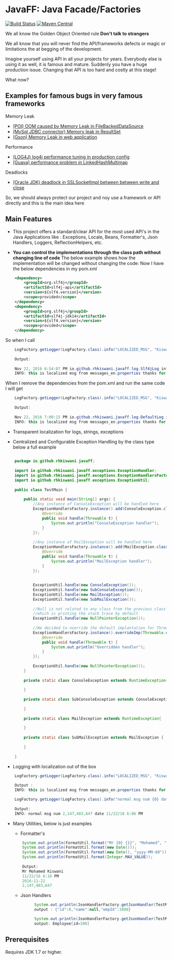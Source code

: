 JavaFF: Java Facade/Factories
=============================

[![Build Status](https://travis-ci.org/rhkiswani/JavaFF.svg?branch=develop)](https://travis-ci.org/rhkiswani/JavaFF)
[![Maven Central](https://img.shields.io/maven-central/v/io.github.rhkiswani/javaff.svg)](http://search.maven.org/#search%7Cga%7C1%7Cg%3A%22io.github.rhkiswani%22)

We all know the Golden Object Oriented rule **Don't talk to strangers**

We all know that you will never find the API/frameworks defects or magic or limitations the at begging of the development.
 
Imagine yourself using API in all your projects for years. Everybody else is using it as well, it is famous and mature. Suddenly you have a huge production issue.  Changing that API is too hard and costly at this stage! 

What now?

Examples for famous bugs in very famous frameworks 
--------------------------------------------------- 
Memory Leak
- [(POI) OOM caused by Memory Leak in FileBackedDataSource ](https://bz.apache.org/bugzilla/show_bug.cgi?id=60140)
- [(MySql JDBC connector) Memory leak in ResultSet](https://bugs.mysql.com/bug.php?id=5022)
- [(Gson) Memory Leak in web application](https://github.com/google/gson/issues/402) 

Performance 
- [(LOG4J) log4j performance tuning in production config](https://bugzilla.redhat.com/show_bug.cgi?id=778690)
- [(Guava) performance problem in LinkedHashMultimap](https://github.com/google/guava/issues/1013)

Deadlocks
- [(Oracle JDK) deadlock in SSLSocketImpl between between write and close](http://bugs.java.com/view_bug.do?bug_id=8013809)

So, we should always protect our project and noy use a framework or API directly and this is the main idea here  

Main Features
-------------- 
- This project offers a standard/clear API for the most used API's in the Java Applications like : Exceptions, Locale, Beans, Formatter's, Json Handlers, Loggers, ReflectionHelpers, etc. 

- **You can control the implementations through the class path without changing line of code**
The below example shows how the implementation will be changed without changing the code:
Now I have the below dependencies in my pom.xml 
```xml
    <dependency>
        <groupId>org.slf4j</groupId>
        <artifactId>slf4j-api</artifactId>
        <version>${slf4.version}</version>
        <scope>provided</scope>
    </dependency>
    <dependency>
        <groupId>org.slf4j</groupId>
        <artifactId>slf4j-jdk14</artifactId>
        <version>${slf4.version}</version>
        <scope>provided</scope>
    </dependency>
```
So when I call 
```java
    LogFactory.getLogger(LogFactory.class).info("LOCALIZED_MSG", "Kiswani");  
    
    Output:
    
    Nov 22, 2016 6:54:07 PM io.github.rhkiswani.javaff.log.Slf4jLog info
    INFO: this is localized msg from messages_en.properties thanks for Mr Kiswani
```

When I remove the dependencies from the pom.xml and run the same code I will get 
    
```java
    LogFactory.getLogger(LogFactory.class).info("LOCALIZED_MSG", "Kiswani");
    
    Output:
    
    Nov 22, 2016 7:00:15 PM io.github.rhkiswani.javaff.log.DefaultLog info
    INFO: this is localized msg from messages_en.properties thanks for Mr Kiswani
 ```

- Transparent localization for logs, strings, exceptions
 
- Centralized and Configurable Exception Handling by the class type below a full example  
```java
    
    package io.github.rhkiswani.javaff;
    
    import io.github.rhkiswani.javaff.exceptions.ExceptionHandler;
    import io.github.rhkiswani.javaff.exceptions.ExceptionHandlersFactory;
    import io.github.rhkiswani.javaff.exceptions.ExceptionUtil;
    
    public class TestMain {
    
        public static void main(String[] args) {
            //Any instance of ConsoleException will be handled here
            ExceptionHandlersFactory.instance().add(ConsoleException.class, new ExceptionHandler() {
                @Override
                public void handle(Throwable t) {
                    System.out.println("ConsoleException handler");
                }
            });
    
            //Any instance of MailException will be handled here
            ExceptionHandlersFactory.instance().add(MailException.class, new ExceptionHandler() {
                @Override
                public void handle(Throwable t) {
                    System.out.println("MailException handler");
                }
            });
    
    
            ExceptionUtil.handle(new ConsoleException());
            ExceptionUtil.handle(new SubConsoleException());
            ExceptionUtil.handle(new MailException());
            ExceptionUtil.handle(new SubMailException());
    
            //Null is not related to any class from the previous class's, it will be handled by the default handler for Throwable.class
            //which is printing the stack trace by default
            ExceptionUtil.handle(new NullPointerException());
            
            //We decided to override the default implantation for Throwable.class
            ExceptionHandlersFactory.instance().overrideImp(Throwable.class, new ExceptionHandler() {
                @Override
                public void handle(Throwable t) {
                    System.out.println("Overridden handler");
                }
            });
    
            ExceptionUtil.handle(new NullPointerException());
        }
    
        private static class ConsoleException extends RuntimeException{
    
        }
    
        private static class SubConsoleException extends ConsoleException{
    
        }
    
        private static class MailException extends RuntimeException{
    
        }
    
        private static class SubMailException extends MailException {
    
        }
    
    }

```

- Logging with localization out of the box

```java
    LogFactory.getLogger(LogFactory.class).info("LOCALIZED_MSG", "Kiswani");
    
    Output : 
    INFO: this is localized msg from messages_en.properties thanks for Mr Kiswani
``` 

```java
    LogFactory.getLogger(LogFactory.class).info("normal msg num {0} date {1}", Integer.MAX_VALUE, new Date());
    
    Output:
    INFO: normal msg num 2,147,483,647 date 11/22/16 6:06 PM
``` 

- Many Utilities, below is just examples
    - Formatter's
    ```java
        System.out.println(FormatUtil.format("Mr {0} {1}", "Mohamed", "Kiswani"));
        System.out.println(FormatUtil.format(new Date()));
        System.out.println(FormatUtil.format(new Date(), "yyyy-MM-dd"));
        System.out.println(FormatUtil.format(Integer.MAX_VALUE));
        
        Output:
        Mr Mohamed Kiswani
        11/22/16 6:16 PM
        2016-11-22
        2,147,483,647
    ``` 
 
    - Json Handlers
      ```java
            System.out.println(JsonHandlerFactory.getJsonHandler(TestMain.class).toJson(new Employee(1000)));
            output : {"id":0,"name":null,"empId":1000}
       ``` 
       
      ```java
            System.out.println(JsonHandlerFactory.getJsonHandler(TestMain.class).fromJson("{\"id\":100,\"name\":null,\"empId\":1000}", Employee.class));
            output: Employee[id=100]   
       ```  

Prerequisites 
-------------
Requires JDK 1.7 or higher.

